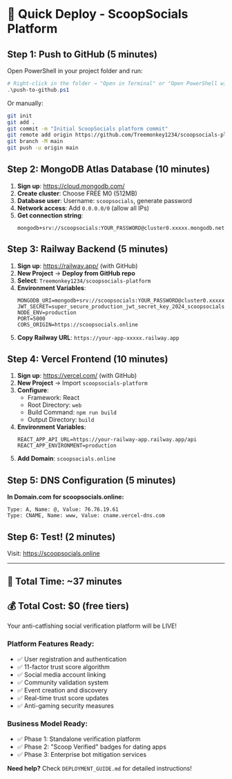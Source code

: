 # 🚀 Quick Deploy - ScoopSocials Platform

## Step 1: Push to GitHub (5 minutes)

Open PowerShell in your project folder and run:
```powershell
# Right-click in the folder → "Open in Terminal" or "Open PowerShell window here"
.\push-to-github.ps1
```

Or manually:
```bash
git init
git add .
git commit -m "Initial ScoopSocials platform commit"
git remote add origin https://github.com/Treemonkey1234/scoopsocials-platform.git
git branch -M main
git push -u origin main
```

## Step 2: MongoDB Atlas Database (10 minutes)

1. **Sign up**: https://cloud.mongodb.com/
2. **Create cluster**: Choose FREE M0 (512MB)
3. **Database user**: Username: `scoopsocials`, generate password
4. **Network access**: Add `0.0.0.0/0` (allow all IPs)
5. **Get connection string**: 
   ```
   mongodb+srv://scoopsocials:YOUR_PASSWORD@cluster0.xxxxx.mongodb.net/scoopsocials
   ```

## Step 3: Railway Backend (5 minutes)

1. **Sign up**: https://railway.app/ (with GitHub)
2. **New Project** → **Deploy from GitHub repo**
3. **Select**: `Treemonkey1234/scoopsocials-platform`
4. **Environment Variables**:
   ```
   MONGODB_URI=mongodb+srv://scoopsocials:YOUR_PASSWORD@cluster0.xxxxx.mongodb.net/scoopsocials
   JWT_SECRET=super_secure_production_jwt_secret_key_2024_scoopsocials
   NODE_ENV=production
   PORT=5000
   CORS_ORIGIN=https://scoopsocials.online
   ```
5. **Copy Railway URL**: `https://your-app-xxxxx.railway.app`

## Step 4: Vercel Frontend (10 minutes)

1. **Sign up**: https://vercel.com/ (with GitHub)
2. **New Project** → Import `scoopsocials-platform`
3. **Configure**:
   - Framework: React
   - Root Directory: `web`
   - Build Command: `npm run build`
   - Output Directory: `build`
4. **Environment Variables**:
   ```
   REACT_APP_API_URL=https://your-railway-app.railway.app/api
   REACT_APP_ENVIRONMENT=production
   ```
5. **Add Domain**: `scoopsocials.online`

## Step 5: DNS Configuration (5 minutes)

**In Domain.com for scoopsocials.online:**
```
Type: A, Name: @, Value: 76.76.19.61
Type: CNAME, Name: www, Value: cname.vercel-dns.com
```

## Step 6: Test! (2 minutes)

Visit: https://scoopsocials.online

---

## 🎉 Total Time: ~37 minutes
## 💰 Total Cost: $0 (free tiers)

Your anti-catfishing social verification platform will be LIVE!

### Platform Features Ready:
- ✅ User registration and authentication
- ✅ 11-factor trust score algorithm
- ✅ Social media account linking
- ✅ Community validation system
- ✅ Event creation and discovery
- ✅ Real-time trust score updates
- ✅ Anti-gaming security measures

### Business Model Ready:
- ✅ Phase 1: Standalone verification platform
- ✅ Phase 2: "Scoop Verified" badges for dating apps
- ✅ Phase 3: Enterprise bot mitigation services

**Need help?** Check `DEPLOYMENT_GUIDE.md` for detailed instructions!